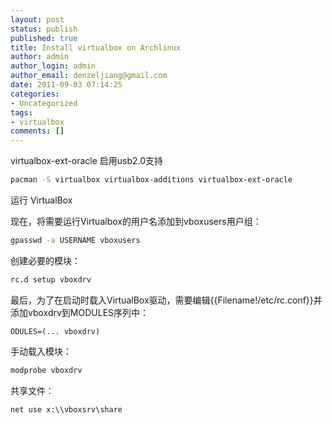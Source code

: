 ```yaml
---
layout: post
status: publish
published: true
title: Install virtualbox on Archlinux
author: admin
author_login: admin
author_email: denzeljiang@gmail.com
date: 2011-09-03 07:14:25
categories:
- Uncategorized
tags:
- virtualbox
comments: []
---
```


virtualbox-ext-oracle 启用usb2.0支持

```bash
pacman -S virtualbox virtualbox-additions virtualbox-ext-oracle 

```

运行 VirtualBox

现在，将需要运行Virtualbox的用户名添加到vboxusers用户组：

```bash
gpasswd -a USERNAME vboxusers
```

创建必要的模块：

```bash
rc.d setup vboxdrv
```

最后，为了在启动时载入VirtualBox驱动，需要编辑{{Filename!/etc/rc.conf}}并添加vboxdrv到MODULES序列中：

```
ODULES=(... vboxdrv)
```

手动载入模块：

```bash
modprobe vboxdrv
```

共享文件：

```
net use x:\\vboxsrv\share
```